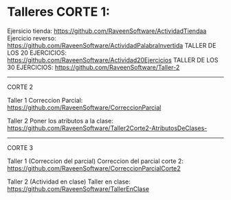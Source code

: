 # Talleres CORTE 1: 
Ejersicio tienda: https://github.com/RaveenSoftware/ActividadTiendaa
Ejercicio reverso: https://github.com/RaveenSoftware/ActividadPalabraInvertida
TALLER DE LOS 20 EJERCICIOS: https://github.com/RaveenSoftware/Actividad20Ejercicios
TALLER DE LOS 30 EJERCICIOS: https://github.com/RaveenSoftware/Taller-2

-----------------------------------------------------------------------------------------------------------
CORTE 2

Taller 1 Correccion Parcial: https://github.com/RaveenSoftware/CorreccionParcial

Taller 2 Poner los atributos a la clase: https://github.com/RaveenSoftware/Taller2Corte2-AtributosDeClases-


----------------------------------------------------------------------------------------------------------------


CORTE 3

Taller 1 (Correccion del parcial)
Correccion del parcial corte 2: https://github.com/RaveenSoftware/CorreccionParcialCorte2

Taller 2 (Actividad en clase)
Taller en clase: https://github.com/RaveenSoftware/TallerEnClase
